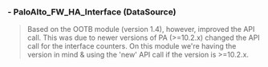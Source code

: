 ### - PaloAlto_FW_HA_Interface (DataSource)

> Based on the OOTB module (version 1.4), however, improved the API call. This was due to newer versions of PA (>=10.2.x) changed the API call for the interface counters. On this module we're having the version in mind & using the 'new' API call if the version is >=10.2.x.